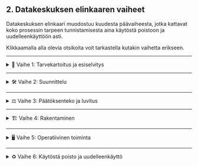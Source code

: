 ## 2. Datakeskuksen elinkaaren vaiheet

Datakeskuksen elinkaari muodostuu kuudesta päävaiheesta, jotka kattavat koko prosessin tarpeen tunnistamisesta aina käytöstä poistoon ja uudelleenkäyttöön asti.

Klikkaamalla alla olevia otsikoita voit tarkastella kutakin vaihetta erikseen.

---

<details>
<summary>🔢 Vaihe 1: Tarvekartoitus ja esiselvitys</summary>

![Vaihe 1](kuvat/vaihe1.png)
</details>

---

<details>
<summary>🛠️ Vaihe 2: Suunnittelu</summary>

![Vaihe 2](kuvat/vaihe2.png)
</details>

---

<details>
<summary>⚖️ Vaihe 3: Päätöksenteko ja luvitus</summary>

![Vaihe 3](kuvat/vaihe3.png)
</details>

---

<details>
<summary>🏗️ Vaihe 4: Rakentaminen</summary>

![Vaihe 4](kuvat/vaihe4.png)
</details>

---

<details>
<summary>🖥️ Vaihe 5: Operatiivinen toiminta</summary>

![Vaihe 5](kuvat/vaihe5.png)
> 💡 *Huom: Johdotus on esitetty vain yhdessä palvelinkaappirivissä visuaalisen selkeyden vuoksi.*
</details>

---

<details>
<summary>♻️ Vaihe 6: Käytöstä poisto ja uudelleenkäyttö</summary>

![Vaihe 6](kuvat/vaihe6.png)
</details>
